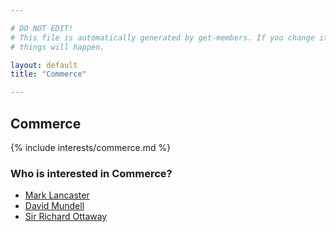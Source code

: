 ```yaml
---

# DO NOT EDIT!
# This file is automatically generated by get-members. If you change it, bad
# things will happen.

layout: default
title: "Commerce"

---
```


## Commerce

{% include interests/commerce.md %}

### Who is interested in Commerce?


* [Mark Lancaster](/members/mark-lancaster.html)
* [David Mundell](/members/david-mundell.html)
* [Sir Richard Ottaway](/members/sir-richard-ottaway.html)

